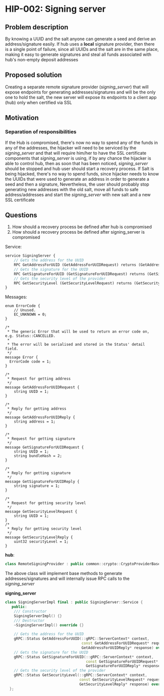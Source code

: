 # HIP-002: Signing server

## Problem description 
By knowing a UUID and the salt anyone can generate a seed and derive an address/signature easily.
If hub uses a **local** signature provider, then there is a single point of failure, since all UUIDs
and the salt are in the same place, making it easy to generate signatures and steal all funds associated
with hub's non-empty deposit addresses

## Proposed solution
Creating a separate remote signature provider (*signing_server*) that will expose endpoints 
for generating addresses/signatures and will be the only one to hold the salt, the new server will expose its 
endpoints to a client app (hub) only when certified via SSL

## Motivation
### Separation of responsibilities
If the Hub is compromised, there's now no way to spend any of the funds in any of the addresses, 
the hijacker will need to be serviced by the *signing_server* and that will require him/her to have the SSL
certificate components that *signing_server* is using, if by any chance the hijacker is able to
control hub, then as soon that has been noticed, *signing_server* should be stopped and hub user
should start a recovery process.
If Salt is being hijacked, there's no way to spend funds, since hijacker needs to know the UUIDs that
were used to generate an address in order to generate a seed and then a signature,
Nevertheless, the user should probably stop generating new addresses with the old salt, move all funds to safe 
address/addresses and start the *signing_server* with new salt and a new SSL certificate 

## Questions
1. How should a recovery process be defined after hub is compromised
2. How should a recovery process be defined after signing_server is compromised

Service:
```proto
service SigningServer {
    // Gets the address for the UUID
    RPC GetAddressForUUID (GetAddressForUUIDRequest) returns (GetAddressForUUIDReply);
    // Gets the signature for the UUID
    RPC GetSignatureForUUID (GetSignatureForUUIDRequest) returns (GetSignatureForUUIDReply);
    // Gets the security level of the provider
    RPC GetSecurityLevel (GetSecurityLevelRequest) returns (GetSecurityLevelReply);
}
```

Messages:
```
enum ErrorCode {
    // Unused.
    EC_UNKNOWN = 0;
}

/*
 * The generic Error that will be used to return an error code on, e.g. Status::CANCELLED.
 *
 * The error will be serialised and stored in the Status' detail field.
 */
message Error {
  ErrorCode code = 1;
}

/*
 * Request for getting address
 */
message GetAddressForUUIDRequest {
    string UUID = 1;
}

/*
 * Reply for getting address
 */
message GetAddressForUUIDReply {
    string address = 1;
}

/*
 * Request for getting signature
 */
message GetSignatureForUUIDRequest {
    string UUID = 1;
    string bundleHash = 2;
}

/*
 * Reply for getting signature
 */
message GetSignatureForUUIDReply {
    string signature = 1;
}

/*
 * Request for getting security level
 */
message GetSecurityLevelRequest {
    string UUID = 1;
}
/*
 * Reply for getting security level
 */
message GetSecurityLevelReply {
    uint32 securityLevel = 1;
}
```
**hub**:

```c++
class RemoteSigningProvider : public common::crypto::CryptoProviderBase {...}
```

The above class will implement base methods to generate addresses/signatures
and will internally issue RPC calls to the *signing_server*

**signing_server**
```c++
class SigningServerImpl final : public SigningServer::Service {
   public:
    /// Constructor
    SigningServerImpl() {}
    /// Destructor
    ~SigningServerImpl() override {}
  
    // Gets the address for the UUID
    gRPC::Status GetAddressForUUID(::gRPC::ServerContext* context,
                                   const GetAddressForUUIDRequest* request,
                                   GetAddressForUUIDReply* response) override;
    // Gets the signature for the UUID
    gRPC::Status GetSignatureForUUID(::gRPC::ServerContext* context,
                                     const GetSignatureForUUIDRequest* request,
                                     GetSignatureForUUIDReply* response) override;
    // Gets the security level of the provider
    gRPC::Status GetSecurityLevel(::gRPC::ServerContext* context,
                                  const GetSecurityLevelRequest* request,
                                  GetSecurityLevelReply* response) override;
  };
  ```


